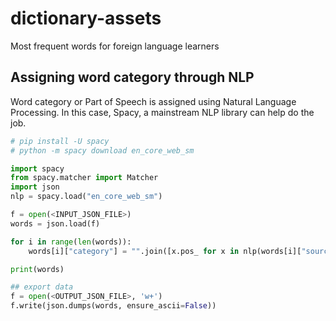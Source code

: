 # dictionary-assets
Most frequent words for foreign language learners


## Assigning word category through NLP
Word category or Part of Speech is assigned using Natural Language Processing.
In this case, Spacy, a mainstream NLP library can help do the job.

```python
# pip install -U spacy
# python -m spacy download en_core_web_sm

import spacy
from spacy.matcher import Matcher
import json
nlp = spacy.load("en_core_web_sm")

f = open(<INPUT_JSON_FILE>)
words = json.load(f)

for i in range(len(words)):
    words[i]["category"] = "".join([x.pos_ for x in nlp(words[i]["source"])])

print(words)

## export data
f = open(<OUTPUT_JSON_FILE>, 'w+')
f.write(json.dumps(words, ensure_ascii=False))
```
